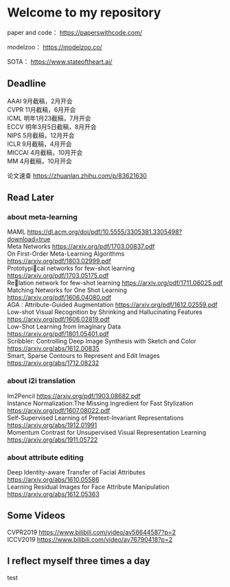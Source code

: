 # Welcome to my repository

paper and code： https://paperswithcode.com/  

modelzoo： https://modelzoo.co/  

SOTA： https://www.stateoftheart.ai/  
## Deadline 

AAAI 9月截稿，2月开会  
CVPR 11月截稿，6月开会  
ICML 明年1月23截稿，7月开会   
ECCV 明年3月5日截稿，8月开会   
NIPS 5月截稿，12月开会   
ICLR 9月截稿，4月开会   
MICCAI 4月截稿，10月开会  
MM 4月截稿，10月开会  

论文速查 https://zhuanlan.zhihu.com/p/83621630  

## Read Later

### about meta-learning
MAML https://dl.acm.org/doi/pdf/10.5555/3305381.3305498?download=true  
Meta Networks https://arxiv.org/pdf/1703.00837.pdf     
On First-Order Meta-Learning Algorithms https://arxiv.org/pdf/1803.02999.pdf       
Prototypical networks for few-shot learning https://arxiv.org/pdf/1703.05175.pdf    
Relation network for few-shot learning https://arxiv.org/pdf/1711.06025.pdf     
Matching Networks for One Shot Learning https://arxiv.org/pdf/1606.04080.pdf    
AGA : Attribute-Guided Augmentation https://arxiv.org/pdf/1612.02559.pdf    
Low-shot Visual Recognition by Shrinking and Hallucinating Features https://arxiv.org/pdf/1606.02819.pdf    
Low-Shot Learning from Imaginary Data https://arxiv.org/pdf/1801.05401.pdf   
Scribbler: Controlling Deep Image Synthesis with Sketch and Color https://arxiv.org/abs/1612.00835  
Smart, Sparse Contours to Represent and Edit Images https://arxiv.org/abs/1712.08232  
 
### about i2i translation
Im2Pencil https://arxiv.org/pdf/1903.08682.pdf  
Instance Normalization:The Missing Ingredient for Fast Stylization https://arxiv.org/pdf/1607.08022.pdf   
Self-Supervised Learning of Pretext-Invariant Representations https://arxiv.org/abs/1912.01991  
Momentum Contrast for Unsupervised Visual Representation Learning https://arxiv.org/abs/1911.05722  

### about attribute editing
Deep Identity-aware Transfer of Facial Attributes https://arxiv.org/abs/1610.05586   
Learning Residual Images for Face Attribute Manipulation https://arxiv.org/abs/1612.05363   

## Some Videos
CVPR2019 https://www.bilibili.com/video/av56644587?p=2  
ICCV2019 https://www.bilibili.com/video/av76790418?p=2   

## I reflect myself three times a day

test
